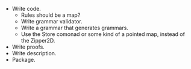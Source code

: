 * Write code.
    - Rules should be a map?
    - Write grammar validator.
    - Write a grammar that generates grammars.
    - Use the Store comonad or some kind of a pointed map, instead of the Zipper2D.
* Write proofs.
* Write description.
* Package.
